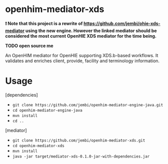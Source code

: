 openhim-mediator-xds
====================

**:exclamation: Note that this project is a rewrite of https://github.com/jembi/ohie-xds-mediator using the new engine.
However the linked mediator should be considered the most current OpenHIE XDS mediator for the time being.**

**TODO open source me**

An OpenHIM mediator for OpenHIE supporting XDS.b-based workflows. It validates and enriches client, provide, facility and terminology information.

# Usage
[dependencies]
* `git clone https://github.com/jembi/openhim-mediator-engine-java.git`
* `cd openhim-mediator-engine-java`
* `mvn install`
* `cd ..`

[mediator]
* `git clone https://github.com/jembi/openhim-mediator-xds.git`
* `cd openhim-mediator-xds`
* `mvn install`
* `java -jar target/mediator-xds-0.1.0-jar-with-dependencies.jar`
